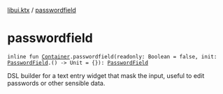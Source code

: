 [libui.ktx](README.md) / [passwordfield](passwordfield.md)

# passwordfield

`inline fun `[`Container`](-container/README.md)`.passwordfield(readonly: Boolean = false, init: `[`PasswordField`](-password-field/README.md)`.() -> Unit = {}): `[`PasswordField`](-password-field/README.md)

DSL builder for a text entry widget that mask the input,
useful to edit passwords or other sensible data.

